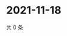 # 2021-11-18

共 0 条

<!-- BEGIN WEIBO -->
<!-- 最后更新时间 Thu Nov 18 2021 21:12:12 GMT+0800 (China Standard Time) -->

<!-- END WEIBO -->
